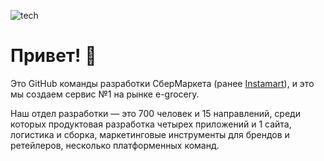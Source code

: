 ![tech](https://user-images.githubusercontent.com/58173438/170272586-99184097-acb0-4273-a74e-014b5f33dda3.png)

# Привет! 👋 

Это GitHub команды разработки СберМаркета (ранее [Instamart](https://github.com/nstmrt)), и это мы создаем сервис №1 на рынке e-grocery.

Наш отдел разработки — это 700 человек и 15 направлений, среди которых продуктовая разработка четырех приложений и 1 сайта, логистика и сборка, маркетинговые инструменты для брендов и ретейлеров, несколько платформенных команд.
